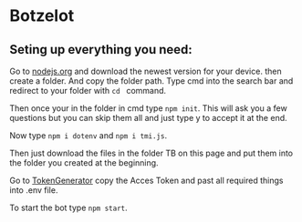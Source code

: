 # Botzelot
## Seting up everything you need:
Go to [nodejs.org](https://nodejs.org/en/download/current) and download the newest version for your device.
then create a folder. And copy the folder path. Type cmd into the search bar and redirect to your folder with ```cd ``` command.

Then once your in the folder in cmd type ```npm init```. This will ask you a few questions but you can skip them all and just type y to accept it at the end.

Now type `npm i dotenv` and `npm i tmi.js`.

Then just download the files in the folder TB on this page and put them into the folder you created at the beginning.

Go to [TokenGenerator](https://twitchtokengenerator.com/) copy the Acces Token and past all required things into .env file.

To start the bot type `npm start`.
